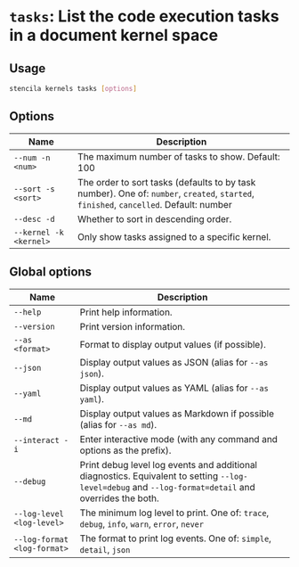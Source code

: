 <!-- Generated from doc comments in Rust. Do not edit. -->

# `tasks`: List the code execution tasks in a document kernel space

## Usage

```sh
stencila kernels tasks [options]
```





## Options

| Name | Description |
| --- | --- |
| `--num -n <num>` | The maximum number of tasks to show. Default: 100 |
| `--sort -s <sort>` | The order to sort tasks (defaults to by task number). One of: `number`, `created`, `started`, `finished`, `cancelled`. Default: number |
| `--desc -d` | Whether to sort in descending order. |
| `--kernel -k <kernel>` | Only show tasks assigned to a specific kernel. |

## Global options

| Name | Description |
| --- | --- |
| `--help` | Print help information. |
| `--version` | Print version information. |
| `--as <format>` | Format to display output values (if possible). |
| `--json` | Display output values as JSON (alias for `--as json`). |
| `--yaml` | Display output values as YAML (alias for `--as yaml`). |
| `--md` | Display output values as Markdown if possible (alias for `--as md`). |
| `--interact -i` | Enter interactive mode (with any command and options as the prefix). |
| `--debug` | Print debug level log events and additional diagnostics. Equivalent to setting `--log-level=debug` and `--log-format=detail` and overrides the both. |
| `--log-level <log-level>` | The minimum log level to print. One of: `trace`, `debug`, `info`, `warn`, `error`, `never` |
| `--log-format <log-format>` | The format to print log events. One of: `simple`, `detail`, `json` |